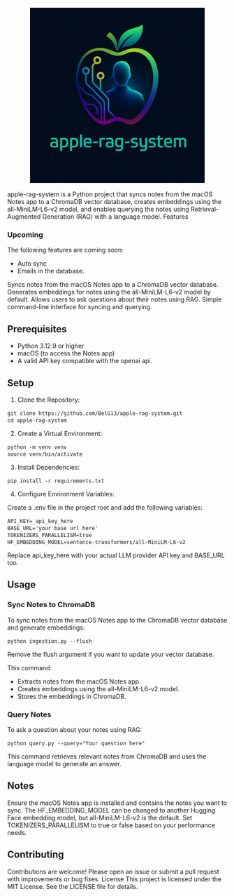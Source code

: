 
<p align="center">
  <img src="assets/logo.png" alt="Logo" width="400"/>
</p>




apple-rag-system is a Python project that syncs notes from the macOS Notes app to a ChromaDB vector database, creates embeddings using the all-MiniLM-L6-v2 model, and enables querying the notes using Retrieval-Augmented Generation (RAG) with a language model.
Features

### Upcoming

The following features are coming soon:
- Auto sync
- Emails in the database.

Syncs notes from the macOS Notes app to a ChromaDB vector database.
Generates embeddings for notes using the all-MiniLM-L6-v2 model by default.
Allows users to ask questions about their notes using RAG.
Simple command-line interface for syncing and querying.

## Prerequisites

- Python 3.12.9 or higher
- macOS (to access the Notes app)
- A valid API key compatible with the openai api.

## Setup
1. Clone the Repository: 
```
git clone https://github.com/BelG13/apple-rag-system.git
cd apple-rag-system
```

2. Create a Virtual Environment: 
```
python -m venv venv
source venv/bin/activate
```

3. Install Dependencies: 
```
pip install -r requirements.txt
```

4. Configure Environment Variables:

Create a .env file in the project root and add the following variables:
```
API_KEY=_api_key_here
BASE_URL='your base url here'
TOKENIZERS_PARALLELISM=true
HF_EMBEDDING_MODEL=sentence-transformers/all-MiniLM-L6-v2
```

Replace api_key_here with your actual LLM provider API key and BASE_URL too.

## Usage
### Sync Notes to ChromaDB
To sync notes from the macOS Notes app to the ChromaDB vector database and generate embeddings:
```
python ingestion.py --flush
```
Remove the flush argument if you want to update your vector database.

This command:

- Extracts notes from the macOS Notes app.
- Creates embeddings using the all-MiniLM-L6-v2 model.
- Stores the embeddings in ChromaDB.

### Query Notes
To ask a question about your notes using RAG:
```
python query.py --query="Your question here"
```

This command retrieves relevant notes from ChromaDB and uses the language model to generate an answer.

## Notes

Ensure the macOS Notes app is installed and contains the notes you want to sync.
The HF_EMBEDDING_MODEL can be changed to another Hugging Face embedding model, but all-MiniLM-L6-v2 is the default.
Set TOKENIZERS_PARALLELISM to true or false based on your performance needs.

## Contributing
Contributions are welcome! Please open an issue or submit a pull request with improvements or bug fixes.
License
This project is licensed under the MIT License. See the LICENSE file for details.
